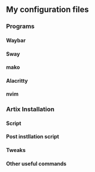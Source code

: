 ## My configuration files
### Programs
#### Waybar
#### Sway
#### mako
#### Alacritty
#### nvim

### Artix Installation
#### Script
#### Post instllation script
#### Tweaks
#### Other useful commands
